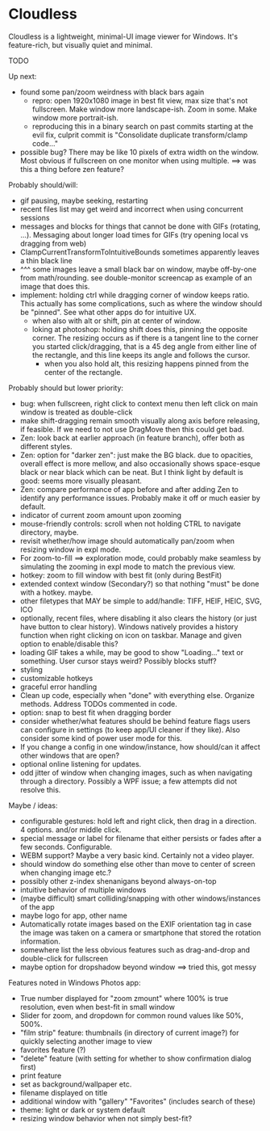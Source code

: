 # Cloudless
Cloudless is a lightweight, minimal-UI image viewer for Windows. It's feature-rich, but visually quiet and minimal.

TODO

Up next:
- found some pan/zoom weirdness with black bars again
	- repro: open 1920x1080 image in best fit view, max size that's not fullscreen. Make window more landscape-ish. Zoom in some. Make window more portrait-ish.
	- reproducing this in a binary search on past commits starting at the evil fix, culprit commit is "Consolidate duplicate transform/clamp code..."
- possible bug? There may be like 10 pixels of extra width on the window. Most obvious if fullscreen on one monitor when using multiple. ==> was this a thing before zen feature?

Probably should/will:
- gif pausing, maybe seeking, restarting
- recent files list may get weird and incorrect when using concurrent sessions
- messages and blocks for things that cannot be done with GIFs (rotating, ...). Messaging about longer load times for GIFs (try opening local vs dragging from web)
- ClampCurrentTransformToIntuitiveBounds sometimes apparently leaves a thin black line
- ^^^ some images leave a small black bar on window, maybe off-by-one from math/rounding. see double-monitor screencap as example of an image that does this.
- implement: holding ctrl while dragging corner of window keeps ratio. This actually has some complications, such as where the window should be "pinned". See what other apps do for intuitive UX.
	- when also with alt or shift, pin at center of window. 
	- loking at photoshop: holding shift does this, pinning the opposite corner. The resizing occurs as if there is a tangent line to the corner you started click/dragging, that is a 45 deg angle from either line of the rectangle, and this line keeps its angle and follows the cursor.
		- when you also hold alt, this resizing happens pinned from the center of the rectangle.

Probably should but lower priority:
- bug: when fullscreen, right click to context menu then left click on main window is treated as double-click
- make shift-dragging remain smooth visually along axis before releasing, if feasible. If we need to not use DragMove then this could get bad.
- Zen: look back at earlier approach (in feature branch), offer both as different styles.
- Zen: option for "darker zen": just make the BG black. due to opacities, overall effect is more mellow, and also occasionally shows space-esque black or near black which can be neat. But I think light by default is good: seems more visually pleasant.
- Zen: compare performance of app before and after adding Zen to identify any performance issues. Probably make it off or much easier by default.
- indicator of current zoom amount upon zooming
- mouse-friendly controls: scroll when not holding CTRL to navigate directory, maybe.
- revisit whether/how image should automatically pan/zoom when resizing window in expl mode.
- For zoom-to-fill ==> exploration mode, could probably make seamless by simulating the zooming in expl mode to match the previous view.
- hotkey: zoom to fill window with best fit (only during BestFit)
- extended context window (Secondary?) so that nothing "must" be done with a hotkey. maybe.
- other filetypes that MAY be simple to add/handle: TIFF, HEIF, HEIC, SVG, ICO
- optionally, recent files, where disabling it also clears the history (or just have button to clear history). Windows natively provides a history function when right clicking on icon on taskbar. Manage and given option to enable/disable this?
- loading GIF takes a while, may be good to show "Loading..." text or something. User cursor stays weird? Possibly blocks stuff?
- styling
- customizable hotkeys
- graceful error handling
- Clean up code, especially when "done" with everything else. Organize methods. Address TODOs commented in code.
- option: snap to best fit when dragging border
- consider whether/what features should be behind feature flags users can configure in settings (to keep app/UI cleaner if they like). Also consider some kind of power user mode for this.
- If you change a config in one window/instance, how should/can it affect other windows that are open?
- optional online listening for updates.
- odd jitter of window when changing images, such as when navigating through a directory. Possibly a WPF issue; a few attempts did not resolve this.

Maybe / ideas:
- configurable gestures: hold left and right click, then drag in a direction. 4 options. and/or middle click.
- special message or label for filename that either persists or fades after a few seconds. Configurable.
- WEBM support? Maybe a very basic kind. Certainly not a video player.
- should window do something else other than move to center of screen when changing image etc.?
- possibly other z-index shenanigans beyond always-on-top
- intuitive behavior of multiple windows
- (maybe difficult) smart colliding/snapping with other windows/instances of the app
- maybe logo for app, other name
- Automatically rotate images based on the EXIF orientation tag in case the image was taken on a camera or smartphone that stored the rotation information.
- somewhere list the less obvious features such as drag-and-drop and double-click for fullscreen
- maybe option for dropshadow beyond window ==> tried this, got messy

Features noted in Windows Photos app:
- True number displayed for "zoom zmount" where 100% is true resolution, even when best-fit in small window
- Slider for zoom, and dropdown for common round values like 50%, 500%.
- "film strip" feature: thumbnails (in directory of current image?) for quickly selecting another image to view
- favorites feature (?)
- "delete" feature (with setting for whether to show confirmation dialog first)
- print feature
- set as background/wallpaper etc.
- filename displayed on title
- additional window with "gallery" "Favorites" (includes search of these)
- theme: light or dark or system default
- resizing window behavior when not simply best-fit?